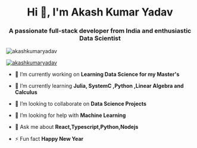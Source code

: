<h1 align="center">Hi 👋, I'm Akash Kumar Yadav</h1>
<h3 align="center">A passionate full-stack developer from India and enthusiastic Data Scientist</h3>

<p align="left"> <img src="https://komarev.com/ghpvc/?username=akashkumaryadav&label=Profile%20views&color=0e75b6&style=flat" alt="akashkumaryadav" /> </p>

<p align="left"> <a href="https://github.com/ryo-ma/github-profile-trophy"><img src="https://github-profile-trophy.vercel.app/?username=akashkumaryadav" alt="akashkumaryadav" /></a> </p>

- 🔭 I’m currently working on **Learning Data Science for my Master's**

- 🌱 I’m currently learning **Julia, SystemC ,Python ,Linear Algebra and Calculus**

- 👯 I’m looking to collaborate on **Data Science Projects**

- 🤝 I’m looking for help with **Machine Learning**

- 💬 Ask me about **React,Typescript,Python,Nodejs**

- ⚡ Fun fact **Happy New Year**
